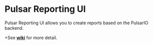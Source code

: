 Pulsar Reporting UI
===================

Pulsar Reporting UI allows you to create reports based on the PulsarIO backend.

+See [**wiki**](../../wiki) for more detail.
